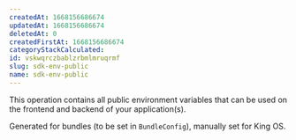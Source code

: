 ```yaml
---
createdAt: 1668156686674
updatedAt: 1668156686674
deletedAt: 0
createdFirstAt: 1668156686674
categoryStackCalculated: 
id: vskwqrczbablzrbmlmruqrmf
slug: sdk-env-public
name: sdk-env-public
---
```


This operation contains all public environment variables that can be used on the frontend and backend of your application(s).

Generated for bundles (to be set in `BundleConfig`), manually set for King OS.
